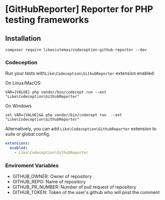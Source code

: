 # [GitHubReporter] Reporter for PHP testing frameworks

## Installation

```
composer require likesistemas/codeception-github-reporter --dev
```

### Codeception

Run your tests with`Like\Codeception\GithubReporter` extension enabled: 

On Linux/MacOS:

```
VAR={VALUE} php vendor/bin/codecept run --ext "Like\Codeception\GithubReporter"
```

On Windows

```
set VAR={VALUE}&& php vendor/bin/codecept run  --ext "Like\Codeception\GithubReporter"
```

Alternatively, you can add `Like\Codeception\GithubReporter` extension to suite or global config.

```yml
extensions:
  enabled:
    - Like\Codeception\GithubReporter
```

### Enviroment Variables

- GITHUB_OWNER: Owner of repository
- GITHUB_REPO: Name of repository
- GITHUB_PR_NUMBER: Number of pull request of repository
- GITHUB_TOKEN: Token of the user's github who will post the comment 